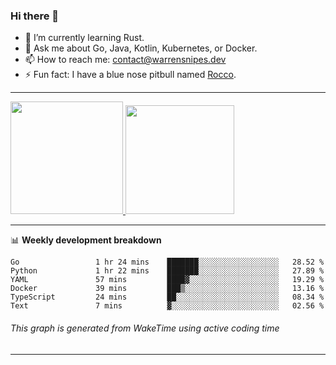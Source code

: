 ### Hi there 👋

- 🌱 I’m currently learning Rust.
- 💬 Ask me about Go, Java, Kotlin, Kubernetes, or Docker.
- 📫 How to reach me: contact@warrensnipes.dev
- ⚡ Fun fact: I have a blue nose pitbull named [Rocco](https://i.imgur.com/iLsSCKu.jpg).

-------


<a href="https://github.com/LockedThread/LockedThread">
  <img height="180em" src="https://github-readme-stats.vercel.app/api?username=LockedThread&theme=transparent&bg_color=00000000&show_icons=true&count_private=true" />
  <img height="174em" src="https://github-readme-stats.vercel.app/api/top-langs?username=LockedThread&theme=transparent&layout=compact&hide_progress=true&bg_color=00000000" />
  </a>

-------

📊 **Weekly development breakdown**
<!--START_SECTION:waka-->

```text
Go                 1 hr 24 mins    ███████░░░░░░░░░░░░░░░░░░   28.52 %
Python             1 hr 22 mins    ███████░░░░░░░░░░░░░░░░░░   27.89 %
YAML               57 mins         ████▓░░░░░░░░░░░░░░░░░░░░   19.29 %
Docker             39 mins         ███▒░░░░░░░░░░░░░░░░░░░░░   13.16 %
TypeScript         24 mins         ██░░░░░░░░░░░░░░░░░░░░░░░   08.34 %
Text               7 mins          ▓░░░░░░░░░░░░░░░░░░░░░░░░   02.56 %
```

<!--END_SECTION:waka-->
###### *This graph is generated from WakeTime using active coding time*
-------
